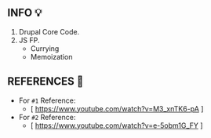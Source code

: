 
## INFO :bulb: ##
1. Drupal Core Code.
2. JS FP.
    - Currying
    - Memoization

## REFERENCES :link: ##
- For ``#1`` Reference:
    - [ https://www.youtube.com/watch?v=M3_xnTK6-pA ]
- For ``#2`` Reference:
    - [ https://www.youtube.com/watch?v=e-5obm1G_FY ]